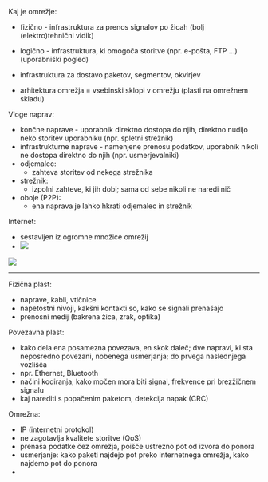Kaj je omrežje:
- fizično - infrastruktura za prenos signalov po žicah (bolj (elektro)tehnični vidik)
- logično - infrastruktura, ki omogoča storitve (npr. e-pošta, FTP ...) (uporabniški pogled)
- infrastruktura za dostavo paketov, segmentov, okvirjev

- arhitektura omrežja = vsebinski sklopi v omrežju (plasti na omrežnem skladu)

Vloge naprav:
- končne naprave - uporabnik direktno dostopa do njih, direktno nudijo neko storitev uporabniku (npr. spletni strežnik)
- infrastrukturne naprave - namenjene prenosu podatkov, uporabnik nikoli ne dostopa direktno do njih (npr. usmerjevalniki)
- odjemalec:
	- zahteva storitev od nekega strežnika
- strežnik:
	- izpolni zahteve, ki jih dobi; sama od sebe nikoli ne naredi nič
- oboje (P2P):
	- ena naprava je lahko hkrati odjemalec in strežnik

Internet:
- sestavljen iz ogromne množice omrežij
- ![](Pasted%20image%2020240301095114.png)

![](Pasted%20image%2020240301095317.png)

---
Fizična plast:
- naprave, kabli, vtičnice
- napetostni nivoji, kakšni kontakti so, kako se signali prenašajo
- prenosni medij (bakrena žica, zrak, optika)

Povezavna plast:
- kako dela ena posamezna povezava, en skok daleč; dve napravi, ki sta neposredno povezani, nobenega usmerjanja; do prvega naslednjega vozlišča
- npr. Ethernet, Bluetooth
- načini kodiranja, kako močen mora biti signal, frekvence pri brezžičnem signalu
- kaj narediti s popačenim paketom, detekcija napak (CRC)

Omrežna:
- IP (internetni protokol)
- ne zagotavlja kvalitete storitve (QoS)
- prenaša podatke čez omrežja, poišče ustrezno pot od izvora do ponora
- usmerjanje: kako paketi najdejo pot preko internetnega omrežja, kako najdemo pot do ponora
- 